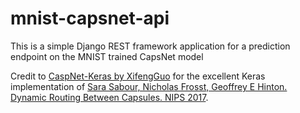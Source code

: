 # mnist-capsnet-api
This is a simple Django REST framework application for a prediction endpoint on the MNIST trained CapsNet model

  Credit to [CaspNet-Keras by XifengGuo](https://github.com/XifengGuo/CapsNet-Keras) for the excellent Keras implementation of [Sara Sabour, Nicholas Frosst, Geoffrey E Hinton. Dynamic Routing Between Capsules. NIPS 2017](https://arxiv.org/abs/1710.09829).
